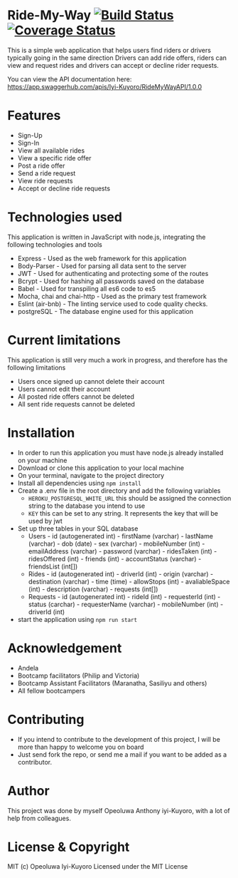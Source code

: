 # Ride-My-Way  [![Build Status](https://travis-ci.org/IyiKuyoro/Ride-My-Way.svg?branch=Develop)](https://travis-ci.org/IyiKuyoro/Ride-My-Way) [![Coverage Status](https://coveralls.io/repos/github/IyiKuyoro/Ride-My-Way/badge.svg?branch=develop)](https://coveralls.io/github/IyiKuyoro/Ride-My-Way?branch=develop)
This is a simple web application that helps users find riders or drivers typically going in the same direction
Drivers can add ride offers, riders can view and request rides and drivers can accept or decline rider requests.

You can view the API documentation here: https://app.swaggerhub.com/apis/Iyi-Kuyoro/RideMyWayAPI/1.0.0

# Features
  * Sign-Up
  * Sign-In
  * View all available rides
  * View a specific ride offer
  * Post a ride offer
  * Send a ride request
  * View ride requests
  * Accept or decline ride requests
  
 # Technologies used
 This application is written in JavaScript with node.js, integrating the following technologies and tools
  * Express - Used as the web framework for this application
  * Body-Parser - Used for parsing all data sent to the server
  * JWT - Used for authenticating and protecting some of the routes
  * Bcrypt - Used for hashing all passwords saved on the database
  * Babel - Used for transpiling all es6 code to es5
  * Mocha, chai and chai-http - Used as the primary test framework
  * Eslint (air-bnb) - The linting service used to code quality checks.
  * postgreSQL - The database engine used for this application
  
 # Current limitations
 This application is still very much a work in progress, and therefore has the following limitations
  * Users once signed up cannot delete their account
  * Users cannot edit their account
  * All posted ride offers cannot be deleted
  * All sent ride requests cannot be deleted
  
# Installation
  * In order to run this application you must have node.js already installed on your machine
  * Download or clone this application to your local machine
  * On your terminal, navigate to the project directory
  * Install all dependencies using `npm install`
  * Create a .env file in the root directory and add the following variables
    * `HEROKU_POSTGRESQL_WHITE_URL` this should be assigned the connection string to the database you intend to use
    * `KEY` this can be set to any string. It represents the key that will be used by jwt
  * Set up three tables in your SQL database
    * Users - id (autogenerated int)
            - firstName (varchar)
            - lastName (varchar)
            - dob (date)
            - sex (varchar)
            - mobileNumber (int)
            - emailAddress (varchar)
            - password (varchar)
            - ridesTaken (int)
            - ridesOffered (int)
            - friends (int)
            - accountStatus (varchar)
            - friendsList (int[])
    * Rides - id (autogenerated int)
            - driverId (int)
            - origin (varchar)
            - destination (varchar)
            - time (time)
            - allowStops (int)
            - avaliableSpace (int)
            - description (varchar)
            - requests (int[])
    * Requests - id (autogenerated int)
               - rideId (int)
               - requesterId (int)
               - status (carchar)
               - requesterName (varchar)
               - mobileNumber (int)
               - driverId (int)
  * start the application using `npm run start`
# Acknowledgement
  * Andela
  * Bootcamp facilitators (Philip and Victoria)
  * Bootcamp Assistant Facilitators (Maranatha, Sasiliyu and others)
  * All fellow bootcampers
# Contributing
  * If you intend to contribute to the development of this project, I will be more than happy to welcome you on board
  * Just send fork the repo, or send me a mail if you want to be added as a contributor.
# Author
This project was done by myself Opeoluwa Anthony iyi-Kuyoro, with a lot of help from colleagues.
# License & Copyright
MIT (c) Opeoluwa Iyi-Kuyoro
Licensed under the MIT License
